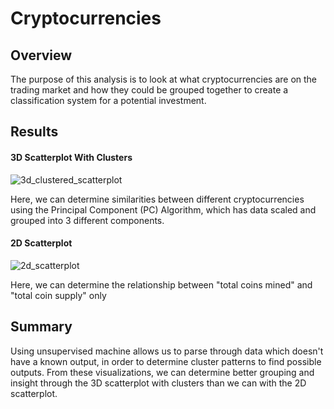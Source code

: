 # Cryptocurrencies

## Overview

The purpose of this analysis is to look at what cryptocurrencies are on the trading market and how they could be grouped together to create a classification system for a potential investment.

## Results

#### 3D Scatterplot With Clusters

![3d_clustered_scatterplot](https://user-images.githubusercontent.com/105808695/195694152-3f9e399e-e117-4946-a4a4-9f1f460fb12e.png)

Here, we can determine similarities between different cryptocurrencies using the Principal Component (PC) Algorithm, which has data scaled and grouped into 3 different components.

#### 2D Scatterplot

![2d_scatterplot](https://user-images.githubusercontent.com/105808695/195694180-a95976cd-4d3c-44da-8e11-30aea7146383.png)

Here, we can determine the relationship between "total coins mined" and "total coin supply" only

## Summary

Using unsupervised machine allows us to parse through data which doesn't have a known output, in order to determine cluster patterns to find possible outputs. From these visualizations, we can determine better grouping and insight through the 3D scatterplot with clusters than we can with the 2D scatterplot.
